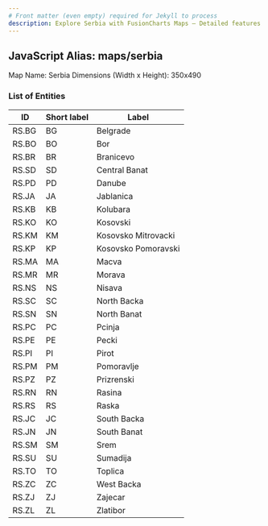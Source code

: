 ```yaml
---
# Front matter (even empty) required for Jekyll to process
description: Explore Serbia with FusionCharts Maps – Detailed features for seamless integration. Try now & enhance your data visualization today! 
---
```


## JavaScript Alias: maps/serbia

Map Name: Serbia
Dimensions (Width x Height): 350x490





### List of Entities

ID | Short label | Label
---|---|---|
RS.BG|BG|Belgrade
RS.BO|BO|Bor
RS.BR|BR|Branicevo
RS.SD|SD|Central Banat
RS.PD|PD|Danube
RS.JA|JA|Jablanica
RS.KB|KB|Kolubara
RS.KO|KO|Kosovski
RS.KM|KM|Kosovsko Mitrovacki
RS.KP|KP|Kosovsko Pomoravski
RS.MA|MA|Macva
RS.MR|MR|Morava
RS.NS|NS|Nisava
RS.SC|SC|North Backa
RS.SN|SN|North Banat
RS.PC|PC|Pcinja
RS.PE|PE|Pecki
RS.PI|PI|Pirot
RS.PM|PM|Pomoravlje
RS.PZ|PZ|Prizrenski
RS.RN|RN|Rasina
RS.RS|RS|Raska
RS.JC|JC|South Backa
RS.JN|JN|South Banat
RS.SM|SM|Srem
RS.SU|SU|Sumadija
RS.TO|TO|Toplica
RS.ZC|ZC|West Backa
RS.ZJ|ZJ|Zajecar
RS.ZL|ZL|Zlatibor

